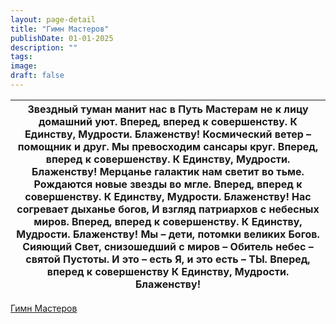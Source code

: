 ```yaml
---
layout: page-detail
title: "Гимн Мастеров"
publishDate: 01-01-2025
description: ""
tags:
image:
draft: false
---
```


| Звездный туман манит нас в Путь  Мастерам не к лицу домашний уют.  Вперед, вперед к совершенству.  К Единству, Мудрости. Блаженству! Космический ветер – помощник и друг.  Мы превосходим сансары круг.  Вперед, вперед к совершенству.  К Единству, Мудрости. Блаженству! Мерцанье галактик нам светит во тьме.  Рождаются новые звезды во мгле.  Вперед, вперед к совершенству.  К Единству, Мудрости. Блаженству! Нас согревает дыханье богов,  И взгляд патриархов с небесных миров.  Вперед, вперед к совершенству.  К Единству, Мудрости. Блаженству! Мы – дети, потомки великих Богов.  Сияющий Свет, снизошедший с миров –  Обитель небес – святой Пустоты.  И это – есть Я, и это есть – ТЫ.  Вперед, вперед к совершенству  К Единству, Мудрости. Блаженству! |
| ----------------------------------------------------------------------------------------------------------------------------------------------------------------------------------------------------------------------------------------------------------------------------------------------------------------------------------------------------------------------------------------------------------------------------------------------------------------------------------------------------------------------------------------------------------------------------------------------------------------------------------------------------------------------------------------------------------------------------------------------------------------------- |

[Гимн Мастеров](/binaries/file/news/f%5F2757.docx)
  
  
